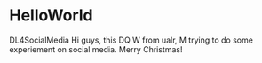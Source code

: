 # HelloWorld
DL4SocialMedia
Hi guys, this DQ W from ualr, M trying to do some experiement on social media. Merry Christmas!
